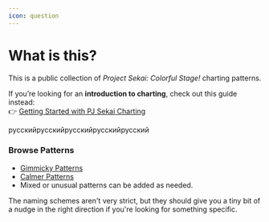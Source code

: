 ```yaml
---
icon: question
---
```


# What is this?

This is a public collection of _Project Sekai: Colorful Stage!_ charting patterns.

If you’re looking for an **introduction to charting**, check out this guide instead:\
👉 [Getting Started with PJ Sekai Charting](https://sekai-guide.tootiejin.com/getting-started/start-here)


русскийрусскийрусскийрусскийрусский
### Browse Patterns

* [Gimmicky Patterns](broken-reference)
* [Calmer Patterns](broken-reference)
* Mixed or unusual patterns can be added as needed.

The naming schemes aren't very strict, but they should give you a tiny bit of a nudge in the right direction if you're looking for something specific.
